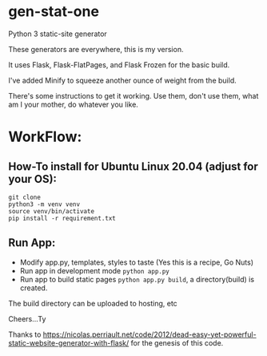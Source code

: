 # gen-stat-one

Python 3 static-site generator

These generators are everywhere, this is my version.

It uses Flask, Flask-FlatPages, and Flask Frozen for the basic build.

I've added Minify to squeeze another ounce of weight from the build.

There's some instructions to get it working. Use them, don't use them, what am I your mother, do whatever you like.

# WorkFlow:

## How-To install for Ubuntu Linux 20.04 (adjust for your OS):

```
git clone
python3 -m venv venv
source venv/bin/activate
pip install -r requirement.txt
```

## Run App:

- Modify app.py, templates, styles to taste (Yes this is a recipe, Go Nuts)
- Run app in development mode `python app.py`
- Run app to build static pages `python app.py build`, a directory(build) is created.

The build directory can be uploaded to hosting, etc

Cheers...Ty

Thanks to https://nicolas.perriault.net/code/2012/dead-easy-yet-powerful-static-website-generator-with-flask/ for the genesis of this code.
